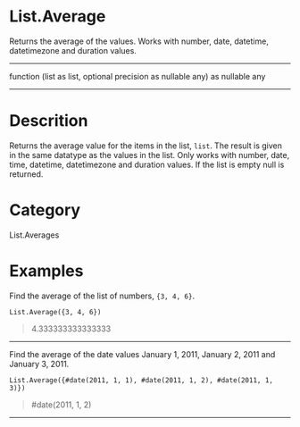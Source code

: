 ﻿# List.Average
Returns the average of the values. Works with number, date, datetime, datetimezone and duration values.
***
function (list as list, optional precision as nullable any) as nullable any
***
# Descrition 
Returns the average value for the items in the list, <code>list</code>. The result is given in the same datatype as the values in the list. Only works with number, date, time, datetime, datetimezone and duration values.
    If the list is empty null is returned.
# Category 
List.Averages
# Examples 
Find the average of the list of numbers, <code>{3, 4, 6}</code>.
```
List.Average({3, 4, 6})
```
> 4.333333333333333
***
Find the average of the date values January 1, 2011, January 2, 2011 and January 3, 2011.
```
List.Average({#date(2011, 1, 1), #date(2011, 1, 2), #date(2011, 1, 3)}) 
```
> #date(2011, 1, 2)
***
